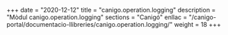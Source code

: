 +++
date        = "2020-12-12"
title       = "canigo.operation.logging"
description = "Mòdul canigo.operation.logging"
sections    = "Canigó"
enllac		= "/canigo-portal/documentacio-llibreries/canigo.operation.logging/"
weight		= 18
+++
